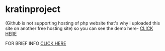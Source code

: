 # kratinproject

 (Github is not supporting hosting of php website that's why i uploaded this site on another free hosting site)
 so you can see the demo here-
 <a href="http://kratinproject.atwebpages.com/"> CLICK HERE</a>
 
 <p>FOR BRIEF INFO  <a href="info.html">CLICK HERE</a>
